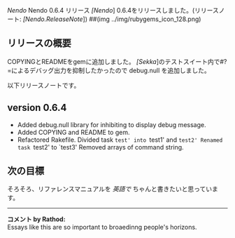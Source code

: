 *Nendo* Nendo 0.6.4 リリース
*[Nendo*] 0.6.4をリリースしました。(リリースノート: *[Nendo.ReleaseNote*])
##(img ../img/rubygems_icon_128.png)
## リリースの概要
COPYINGとREADMEをgemに追加しました。
*[Sekka*]のテストスイート内で#?=によるデバッグ出力を抑制したかったので debug.null を追加しました。

以下リリースノートです。
## version 0.6.4
- Added debug.null library for inhibiting to display debug message.
- Added COPYING and README to gem.
- Refactored Rakefile.
    Divided task `test' into `test1' and `test2'
    Renamed task `test2' to `test3'
    Removed arrays of command string.

## 次の目標
そろそろ、リファレンスマニュアルを *英語で* ちゃんと書きたいと思っています。



---

**コメント by Rathod:**  
Essays like this are so important to broaedinng people's horizons.
